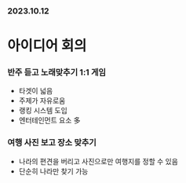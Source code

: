 ### 2023.10.12
# 아이디어 회의

### 반주 듣고 노래맞추기 1:1 게임
- 타겟이 넓음
- 주제가 자유로움
- 랭킹 시스템 도입
- 엔터테인먼트 요소 多

### 여행 사진 보고 장소 맞추기
- 나라의 편견을 버리고 사진으로만 여행지를 정할 수 있음
- 단순히 나라만 찾기 가능
